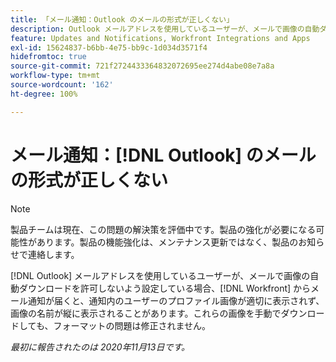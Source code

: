 ```yaml
---
title: 「メール通知：Outlook のメールの形式が正しくない」
description: Outlook メールアドレスを使用しているユーザーが、メールで画像の自動ダウンロードを許可しないよう設定している場合、 [!DNL Workfront] からメール通知が届くと、通知内のユーザーのプロファイル画像が適切に表示されず、画像の名前が縦に表示されることがあります。これらの画像を手動でダウンロードしても、フォーマットの問題は修正されません。
feature: Updates and Notifications, Workfront Integrations and Apps
exl-id: 15624837-b6bb-4e75-bb9c-1d034d3571f4
hidefromtoc: true
source-git-commit: 721f2724433364832072695ee274d4abe08e7a8a
workflow-type: tm+mt
source-wordcount: '162'
ht-degree: 100%

---
```


# メール通知：[!DNL Outlook] のメールの形式が正しくない

<!--Issue created by request-->

>[!NOTE]
>
>製品チームは現在、この問題の解決策を評価中です。製品の強化が必要になる可能性があります。製品の機能強化は、メンテナンス更新ではなく、製品のお知らせで連絡します。

[!DNL Outlook] メールアドレスを使用しているユーザーが、メールで画像の自動ダウンロードを許可しないよう設定している場合、[!DNL Workfront] からメール通知が届くと、通知内のユーザーのプロファイル画像が適切に表示されず、画像の名前が縦に表示されることがあります。これらの画像を手動でダウンロードしても、フォーマットの問題は修正されません。


_最初に報告されたのは 2020年11月13日です。_
